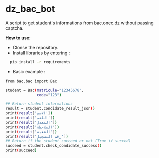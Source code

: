 # dz_bac_bot
A script to get student's informations from bac.onec.dz without passing captcha.

**How to use:**
- Clonse the repository.
- Install libraries by entering :
```bash
  pip install -r requirements 
```
- Basic example : 
```bash
from bac.bac import Bac

student = Bac(matricule="12345678",
              code="123")

## Return student informations
result = student.condidate_result_json()
print(result['الاسم'])
print(result['اللقب'])
print(result['المعدل'])
print(result['الملاحظة'])
print(result['الشعبة'])
print(result['رقم التسجيل'])
## Return if the student succeed or not (True if succed)
succeed = student.check_condidate_success()
print(succeed)

```
